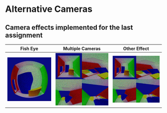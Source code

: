 # Alternative Cameras

## Camera effects implemented for the last assignment


Fish Eye             |  Multiple Cameras          | Other Effect
:-------------------------:|:-------------------------:|:-------------------------:
![](Fish_Eye.jpg)          | ![](Multiple_Cameras.jpg) |  ![](Multiple_Cameras.jpg)

